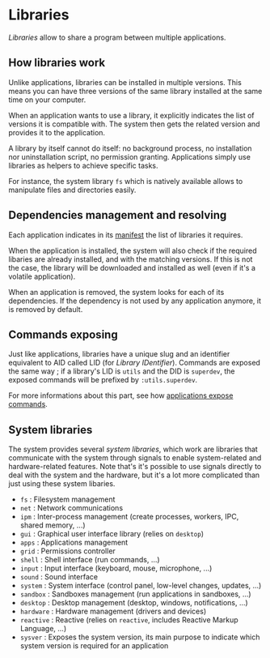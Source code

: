 # Libraries

_Libraries_ allow to share a program between multiple applications.

## How libraries work

Unlike applications, libraries can be installed in multiple versions. This means you can have three versions of the same library installed at the same time on your computer.

When an application wants to use a library, it explicitly indicates the list of versions it is compatible with. The system then gets the related version and provides it to the application.

A library by itself cannot do itself: no background process, no installation nor uninstallation script, no permission granting. Applications simply use libraries as helpers to achieve specific tasks.

For instance, the system library `fs` which is natively available allows to manipulate files and directories easily.

## Dependencies management and resolving

Each application indicates in its [manifest](../specs/applications/manifest.md) the list of libraries it requires.

When the application is installed, the system will also check if the required libaries are already installed, and with the matching versions. If this is not the case, the library will be downloaded and installed as well (even if it's a volatile application).

When an application is removed, the system looks for each of its dependencies. If the dependency is not used by any application anymore, it is removed by default.

## Commands exposing

Just like applications, libraries have a unique slug and an identifier equivalent to AID called LID (for _Library IDentifier_).
Commands are exposed the same way ; if a library's LID is `utils` and the DID is `superdev`, the exposed commands will be prefixed by `:utils.superdev`.

For more informations about this part, see how [applications expose commands](applications.md#commands).

## System libraries

The system provides several _system libraries_, which work are libraries that communicate with the system through signals to enable system-related and hardware-related features.
Note that's it's possible to use signals directly to deal with the system and the hardware, but it's a lot more complicated than just using these system libaries.

* `fs`        : Filesystem management
* `net`       : Network communications
* `ipm`       : Inter-process management (create processes, workers, IPC, shared memory, ...)
* `gui`       : Graphical user interface library (relies on `desktop`)
* `apps`      : Applications management
* `grid`      : Permissions controller
* `shell`     : Shell interface (run commands, ...)
* `input`     : Input interface (keyboard, mouse, microphone, ...)
* `sound`     : Sound interface
* `system`    : System interface (control panel, low-level changes, updates, ...)
* `sandbox`   : Sandboxes management (run applications in sandboxes, ...)
* `desktop`   : Desktop management (desktop, windows, notifications, ...)
* `hardware`  : Hardware management (drivers and devices)
* `reactive`  : Reactive (relies on `reactive`, includes Reactive Markup Language, ...)
* `sysver`    : Exposes the system version, its main purpose to indicate which system version is required for an application
